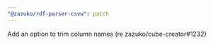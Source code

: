 ```yaml
---
"@zazuko/rdf-parser-csvw": patch
---
```


Add an option to trim column names (re zazuko/cube-creator#1232)

